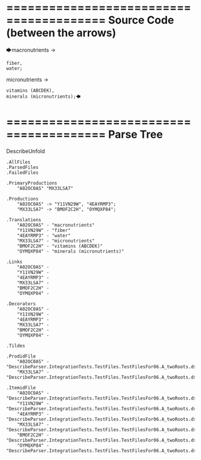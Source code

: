 ========================================
Source Code (between the arrows)
========================================

🡆macronutrients ->

    fiber,
    water;

micronutrients ->

    vitamins (ABCDEK),
    minerals (micronutrients);🡄

========================================
Parse Tree
========================================
DescribeUnfold

    .AllFiles
    .ParsedFiles
    .FailedFiles

    .PrimaryProductions
        "A02OC0AS" "MX33LSA7" 

    .Productions
        "A02OC0AS" -> "Y11VN29W", "4EAYRMP3";
        "MX33LSA7" -> "BMOF2C2H", "OYMQXP84";

    .Translations
        "A02OC0AS" - "macronutrients"
        "Y11VN29W" - "fiber"
        "4EAYRMP3" - "water"
        "MX33LSA7" - "micronutrients"
        "BMOF2C2H" - "vitamins (ABCDEK)"
        "OYMQXP84" - "minerals (micronutrients)"

    .Links
        "A02OC0AS" - 
        "Y11VN29W" - 
        "4EAYRMP3" - 
        "MX33LSA7" - 
        "BMOF2C2H" - 
        "OYMQXP84" - 

    .Decorators
        "A02OC0AS" - 
        "Y11VN29W" - 
        "4EAYRMP3" - 
        "MX33LSA7" - 
        "BMOF2C2H" - 
        "OYMQXP84" - 

    .Tildes

    .ProdidFile
        "A02OC0AS" - "DescribeParser.IntegrationTests.TestFiles.TestFilesFor06.A_twoRoots.ds"
        "MX33LSA7" - "DescribeParser.IntegrationTests.TestFiles.TestFilesFor06.A_twoRoots.ds"

    .ItemidFile
        "A02OC0AS" - "DescribeParser.IntegrationTests.TestFiles.TestFilesFor06.A_twoRoots.ds"
        "Y11VN29W" - "DescribeParser.IntegrationTests.TestFiles.TestFilesFor06.A_twoRoots.ds"
        "4EAYRMP3" - "DescribeParser.IntegrationTests.TestFiles.TestFilesFor06.A_twoRoots.ds"
        "MX33LSA7" - "DescribeParser.IntegrationTests.TestFiles.TestFilesFor06.A_twoRoots.ds"
        "BMOF2C2H" - "DescribeParser.IntegrationTests.TestFiles.TestFilesFor06.A_twoRoots.ds"
        "OYMQXP84" - "DescribeParser.IntegrationTests.TestFiles.TestFilesFor06.A_twoRoots.ds"

